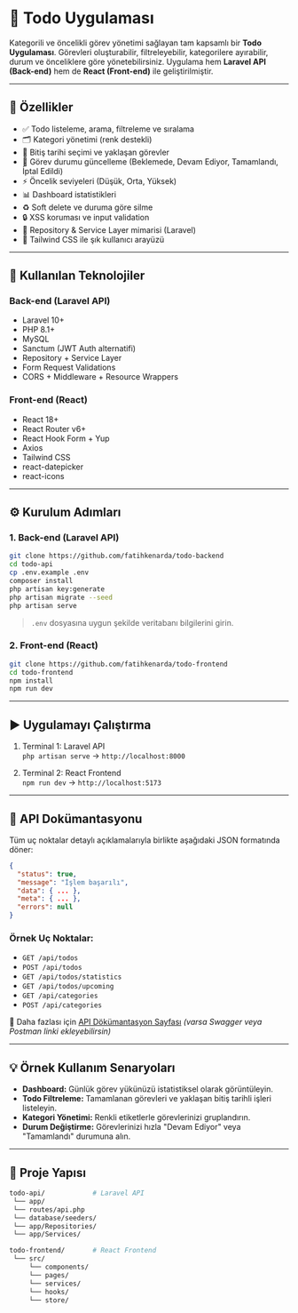 
# 📝 Todo Uygulaması

Kategorili ve öncelikli görev yönetimi sağlayan tam kapsamlı bir **Todo Uygulaması**. Görevleri oluşturabilir, filtreleyebilir, kategorilere ayırabilir, durum ve önceliklere göre yönetebilirsiniz. Uygulama hem **Laravel API (Back-end)** hem de **React (Front-end)** ile geliştirilmiştir.

---

## 🚀 Özellikler

- ✅ Todo listeleme, arama, filtreleme ve sıralama  
- 🗂️ Kategori yönetimi (renk destekli)
- 📆 Bitiş tarihi seçimi ve yaklaşan görevler
- 🔄 Görev durumu güncelleme (Beklemede, Devam Ediyor, Tamamlandı, İptal Edildi)
- ⚡ Öncelik seviyeleri (Düşük, Orta, Yüksek)
- 📊 Dashboard istatistikleri
- ♻️ Soft delete ve duruma göre silme
- 🔒 XSS koruması ve input validation
- 🔁 Repository & Service Layer mimarisi (Laravel)
- 🌈 Tailwind CSS ile şık kullanıcı arayüzü

---

## 🧰 Kullanılan Teknolojiler

### Back-end (Laravel API)
- Laravel 10+
- PHP 8.1+
- MySQL
- Sanctum (JWT Auth alternatifi)
- Repository + Service Layer
- Form Request Validations
- CORS + Middleware + Resource Wrappers

### Front-end (React)
- React 18+
- React Router v6+
- React Hook Form + Yup
- Axios
- Tailwind CSS
- react-datepicker
- react-icons

---

## ⚙️ Kurulum Adımları

### 1. Back-end (Laravel API)

```bash
git clone https://github.com/fatihkenarda/todo-backend
cd todo-api
cp .env.example .env
composer install
php artisan key:generate
php artisan migrate --seed
php artisan serve
```

> `.env` dosyasına uygun şekilde veritabanı bilgilerini girin.

### 2. Front-end (React)

```bash
git clone https://github.com/fatihkenarda/todo-frontend
cd todo-frontend
npm install
npm run dev
```

---

## ▶️ Uygulamayı Çalıştırma

1. Terminal 1: Laravel API  
   `php artisan serve` → `http://localhost:8000`

2. Terminal 2: React Frontend  
   `npm run dev` → `http://localhost:5173`

---

## 📡 API Dokümantasyonu

Tüm uç noktalar detaylı açıklamalarıyla birlikte aşağıdaki JSON formatında döner:

```json
{
  "status": true,
  "message": "İşlem başarılı",
  "data": { ... },
  "meta": { ... },
  "errors": null
}
```

### Örnek Uç Noktalar:
- `GET /api/todos`
- `POST /api/todos`
- `GET /api/todos/statistics`
- `GET /api/todos/upcoming`
- `GET /api/categories`
- `POST /api/categories`

📝 Daha fazlası için [API Dökümantasyon Sayfası](http://localhost:8000/api/docs) *(varsa Swagger veya Postman linki ekleyebilirsin)*

---

## 💡 Örnek Kullanım Senaryoları

- **Dashboard:** Günlük görev yükünüzü istatistiksel olarak görüntüleyin.
- **Todo Filtreleme:** Tamamlanan görevleri ve yaklaşan bitiş tarihli işleri listeleyin.
- **Kategori Yönetimi:** Renkli etiketlerle görevlerinizi gruplandırın.
- **Durum Değiştirme:** Görevlerinizi hızla "Devam Ediyor" veya "Tamamlandı" durumuna alın.

---

## 📁 Proje Yapısı

```bash
todo-api/            # Laravel API
 └── app/
 └── routes/api.php
 └── database/seeders/
 └── app/Repositories/
 └── app/Services/

todo-frontend/       # React Frontend
 └── src/
     └── components/
     └── pages/
     └── services/
     └── hooks/
     └── store/
```

